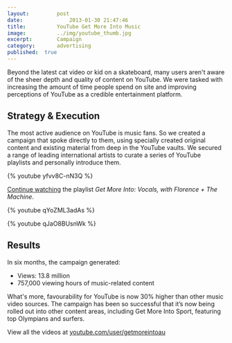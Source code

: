 ```yaml
---
layout:			post
date:				2013-01-30 21:47:46
title:			YouTube Get More Into Music
image:			../img/youtube_thumb.jpg
excerpt:		Campaign
category:		advertising
published:	true
---
```


Beyond the latest cat video or kid on a skateboard, many users aren't aware of the sheer depth and quality of content on YouTube. We were tasked with increasing the amount of time people spend on site and improving perceptions of YouTube as a credible entertainment platform.

## Strategy & Execution ##

The most active audience on YouTube is music fans. So we created a campaign that spoke directly to them, using specially created original content and existing material from deep in the YouTube vaults. We secured a range of leading international artists to curate a series of YouTube playlists and personally introduce them.

{% youtube yfvv8C-nN3Q %}

[Continue watching](http://www.youtube.com/watch?v=E--Exll86rg&list=PL63BCA3BA7DF8BF4F&index=2&feature=plpp_video) the playlist *Get More Into: Vocals, with Florence + The Machine*.

{% youtube qYoZML3adAs %}

{% youtube qJaO8BUsnWk %}

<!-- ![]({{ site.baseurl }}img/youtube_banner.jpg)

![]({{ site.baseurl }}img/youtube_300x250_1.jpg)

![]({{ site.baseurl }}img/youtube_300x250_2.jpg)

![]({{ site.baseurl }}img/youtube_300x250_3.jpg)

![]({{ site.baseurl }}img/youtube_300x250_4.jpg) -->

## Results ##

In six months, the campaign generated:

* Views: 13.8 million
* 757,000 viewing hours of music-related content

What's more, favourability for YouTube is now 30% higher than other music video sources. The campaign has been so successful that it’s now being rolled out into other content areas, including Get More Into Sport, featuring top Olympians and surfers.

View all the videos at [youtube.com/user/getmoreintoau](http://www.youtube.com/user/getmoreintoau)
